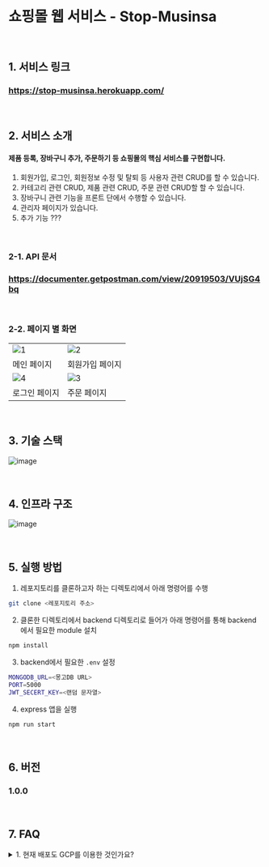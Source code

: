 # 쇼핑몰 웹 서비스 - Stop-Musinsa

<br />

## 1. 서비스 링크

### https://stop-musinsa.herokuapp.com/

<br />

## 2. 서비스 소개

#### 제품 등록, 장바구니 추가, 주문하기 등 쇼핑몰의 핵심 서비스를 구현합니다. 
1. 회원가입, 로그인, 회원정보 수정 및 탈퇴 등 사용자 관련 CRUD를 할 수 있습니다.
2. 카테고리 관련 CRUD, 제품 관련 CRUD, 주문 관련 CRUD할 할 수 있습니다.
3. 장바구니 관련 기능을 프론트 단에서 수행할 수 있습니다.  
4. 관리자 페이지가 있습니다.
5. 추가 기능 ???

<br />

### 2-1. API 문서

### https://documenter.getpostman.com/view/20919503/VUjSG4bq

<br />

### 2-2. 페이지 별 화면

|  |  |
| ------------------------------------------------------------------------------------------------------------- | -------------------------------------------------------------------------------------------------------------|
| ![1](https://user-images.githubusercontent.com/59943196/184525828-11c93a47-ae8f-4afb-a3cd-f0bf3923bd14.png) | ![2](https://user-images.githubusercontent.com/59943196/184525864-3002fdf6-d369-4562-bd55-08b19219b04c.png) |
|    메인 페이지                                |      회원가입 페이지                            |
| ![4](https://user-images.githubusercontent.com/59943196/184525962-771676e6-ebdb-4fe2-a70b-5102266a2261.png)                                        | ![3](https://user-images.githubusercontent.com/59943196/184525885-6d58a63f-98c0-4714-958c-a5a90564a144.png) |
|    로그인 페이지                              |     주문 페이지                         |

<br />


## 3. 기술 스택

![image](https://i.ibb.co/N34mXzy/image.png)

<br />

## 4. 인프라 구조

![image](https://i.ibb.co/9tGxmx0/image.png)<br />

<br />

## 5. 실행 방법

1. 레포지토리를 클론하고자 하는 디렉토리에서 아래 명령어를 수행

```bash
git clone <레포지토리 주소>
```


2. 클론한 디렉토리에서 backend 디렉토리로 들어가 아래 명령어를 통해 backend에서 필요한 module 설치

```bash
npm install
```


3. backend에서 필요한 `.env` 설정

```bash
MONGODB_URL=<몽고DB URL>
PORT=5000
JWT_SECERT_KEY=<랜덤 문자열>
```


4. express 앱을 실행

```bash
npm run start
```

<br>

## 6. 버전
### 1.0.0

<br>

## 7. FAQ
<details><summary>1. 현재 배포도 GCP를 이용한 것인가요?</summary>

  <p>
    현재 배포는 Heroku를 사용하였습니다.
  </p>

</details>
